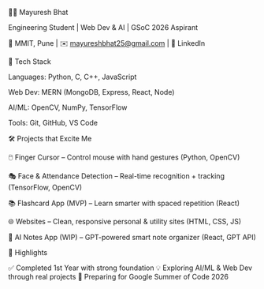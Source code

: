 👨‍💻 Mayuresh Bhat

Engineering Student | Web Dev & AI | GSoC 2026 Aspirant

📍 MMIT, Pune | ✉️ mayureshbhat25@gmail.com | 🔗 LinkedIn

🚀 Tech Stack

Languages: Python, C, C++, JavaScript

Web Dev: MERN (MongoDB, Express, React, Node)

AI/ML: OpenCV, NumPy, TensorFlow

Tools: Git, GitHub, VS Code

🛠 Projects that Excite Me

🖱️ Finger Cursor – Control mouse with hand gestures (Python, OpenCV)

🎭 Face & Attendance Detection – Real-time recognition + tracking (TensorFlow, OpenCV)

📚 Flashcard App (MVP) – Learn smarter with spaced repetition (React)

🌐 Websites – Clean, responsive personal & utility sites (HTML, CSS, JS)

📝 AI Notes App (WIP) – GPT-powered smart note organizer (React, GPT API)

🌟 Highlights

✅ Completed 1st Year with strong foundation
💡 Exploring AI/ML & Web Dev through real projects
🎯 Preparing for Google Summer of Code 2026
